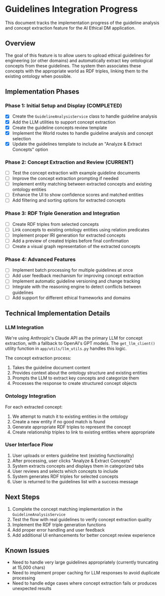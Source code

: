 # Guidelines Integration Progress

This document tracks the implementation progress of the guideline analysis and concept extraction feature for the AI Ethical DM application.

## Overview

The goal of this feature is to allow users to upload ethical guidelines for engineering (or other domains) and automatically extract key ontological concepts from these guidelines. The system then associates these concepts with the appropriate world as RDF triples, linking them to the existing ontology when possible.

## Implementation Phases

### Phase 1: Initial Setup and Display (COMPLETED)

- [x] Create the `GuidelineAnalysisService` class to handle guideline analysis
- [x] Add the LLM utilities to support concept extraction
- [x] Create the guideline concepts review template
- [x] Implement the World routes to handle guideline analysis and concept selection
- [x] Update the guidelines template to include an "Analyze & Extract Concepts" option

### Phase 2: Concept Extraction and Review (CURRENT)

- [ ] Test the concept extraction with example guideline documents
- [ ] Improve the concept extraction prompting if needed
- [ ] Implement entity matching between extracted concepts and existing ontology entities
- [ ] Enhance the UI to show confidence scores and matched entities
- [ ] Add filtering and sorting options for extracted concepts

### Phase 3: RDF Triple Generation and Integration

- [ ] Create RDF triples from selected concepts 
- [ ] Link concepts to existing ontology entities using relation predicates
- [ ] Implement proper IRI generation for extracted concepts
- [ ] Add a preview of created triples before final confirmation
- [ ] Create a visual graph representation of the extracted concepts

### Phase 4: Advanced Features

- [ ] Implement batch processing for multiple guidelines at once
- [ ] Add user feedback mechanism for improving concept extraction
- [ ] Implement automatic guideline versioning and change tracking
- [ ] Integrate with the reasoning engine to detect conflicts between guidelines
- [ ] Add support for different ethical frameworks and domains

## Technical Implementation Details

### LLM Integration

We're using Anthropic's Claude API as the primary LLM for concept extraction, with a fallback to OpenAI's GPT models. The `get_llm_client()` utility function in `app/utils/llm_utils.py` handles this logic.

The concept extraction process:
1. Takes the guideline document content
2. Provides context about the ontology structure and existing entities
3. Prompts the LLM to extract key concepts and categorize them
4. Processes the response to create structured concept objects

### Ontology Integration

For each extracted concept:
1. We attempt to match it to existing entities in the ontology
2. Create a new entity if no good match is found
3. Generate appropriate RDF triples to represent the concept
4. Create relationship triples to link to existing entities where appropriate

### User Interface Flow

1. User uploads or enters guideline text (existing functionality)
2. After processing, user clicks "Analyze & Extract Concepts" 
3. System extracts concepts and displays them in categorized tabs
4. User reviews and selects which concepts to include
5. System generates RDF triples for selected concepts
6. User is returned to the guidelines list with a success message

## Next Steps

1. Complete the concept matching implementation in the `GuidelineAnalysisService`
2. Test the flow with real guidelines to verify concept extraction quality
3. Implement the RDF triple generation functions
4. Add proper error handling and user feedback
5. Add additional UI enhancements for better concept review experience

## Known Issues

- Need to handle very large guidelines appropriately (currently truncating at 15,000 chars)
- Need to implement proper caching for LLM responses to avoid duplicate processing
- Need to handle edge cases where concept extraction fails or produces unexpected results
